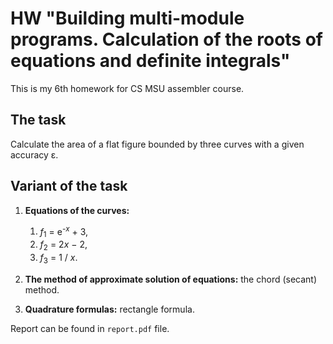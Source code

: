 # HW "Building multi-module programs. Calculation of the roots of equations and definite integrals"
This is my 6th homework for CS MSU assembler course.

## The task
Calculate the area of a flat figure bounded by three curves with a given accuracy ε.

## Variant of the task
1. **Equations of the curves:**
   1. <var>f</var><sub>1</sub> = e<sup>-<var>x</var></sup> + 3,
   2. <var>f</var><sub>2</sub> = 2<var>x</var> − 2,
   3. <var>f</var><sub>3</sub> = 1 / <var>x</var>.

3. **The method of approximate solution of equations:** the chord (secant) method.
4. **Quadrature formulas:** rectangle formula.

Report can be found in `report.pdf` file.
